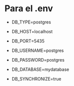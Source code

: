 # Para el .env

- DB_TYPE=postgres
  
- DB_HOST=localhost
  
- DB_PORT=5435
  
- DB_USERNAME=postgres
  
- DB_PASSWORD=postgres
  
- DB_DATABASE=mydatabase
  
- DB_SYNCHRONIZE=true
